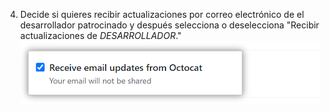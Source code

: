 4. Decide si quieres recibir actualizaciones por correo electrónico de el desarrollador patrocinado y después selecciona o deselecciona "Recibir actualizaciones de _DESARROLLADOR_." ![Casilla de verificación para recibir actualizaciones del programador patrocinado](/assets/images/help/sponsors/updates-checkbox-manage.png)
